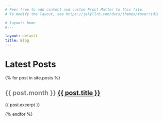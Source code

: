 ```yaml
---
# Feel free to add content and custom Front Matter to this file.
# To modify the layout, see https://jekyllrb.com/docs/themes/#overriding-theme-defaults

# layout: home
#---

layout: default
title: Blog
---
```

<h1>Latest Posts</h1>


{% for post in site.posts %}
<h2><font color="gray">{{ post.month }}</font> <a href="{{ post.url }}">{{ post.title }}</a></h2>
<p>{{ post.excerpt }}</p>
{% endfor %}

